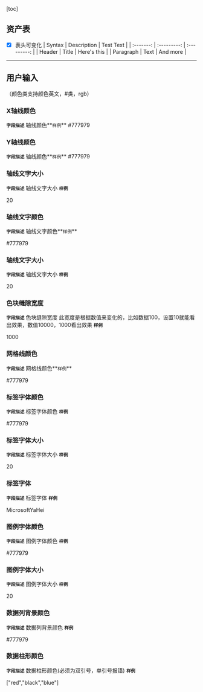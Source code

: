 [toc]
## 资产表
+ [x] 表头可变化
   |  Syntax   | Description |  Test Text  |
   | :-------: | :---------: | :---------: |
   |  Header   |    Title    | Here's this |
   | Paragraph |    Text     |  And more   |

---
## 用户输入 

（颜色类支持颜色英文，#类，rgb）

### X轴线颜色
**`字段描述`**
轴线颜色**`样例`**
#777979

### Y轴线颜色

**`字段描述`**
轴线颜色**`样例`**
#777979

### 轴线文字大小
**`字段描述`**
轴线文字大小
**`样例`**

20

### 轴线文字颜色

**`字段描述`**
轴线文字颜色**`样例`**

#777979

### 轴线文字大小

**`字段描述`**
轴线文字大小
**`样例`**

20



### 色块缝隙宽度

**`字段描述`**
色块缝隙宽度  此宽度是根据数值来变化的，比如数据100，设置10就能看出效果，数值10000，1000看出效果
**`样例`**

1000

### 网格线颜色

**`字段描述`**
网格线颜色**`样例`**

#777979

### 标签字体颜色

**`字段描述`**
标签字体颜色
**`样例`**

#777979

### 标签字体大小

**`字段描述`**
标签字体大小
**`样例`**

20

### 标签字体

**`字段描述`**
标签字体
**`样例`**

MicrosoftYaHei

### 图例字体颜色

**`字段描述`**
图例字体颜色
**`样例`**

#777979

### 图例字体大小

**`字段描述`**
图例字体大小
**`样例`**

20

### 数据列背景颜色

**`字段描述`**
数据列背景颜色
**`样例`**

#777979

### 数据柱形颜色

**`字段描述`**
数据柱形颜色(必须为双引号，单引号报错)
**`样例`**

["red","black","blue"]

